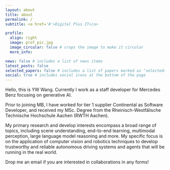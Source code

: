```yaml
---
layout: about
title: about
permalink: /
subtitle: <a href='#'>Digital Plus IT</a>

profile:
  align: right
  image: prof_pic.jpg
  image_circular: false # crops the image to make it circular
  more_info:

news: false # includes a list of news items
latest_posts: false
selected_papers: false # includes a list of papers marked as "selected={true}"
social: true # includes social icons at the bottom of the page
---
```


Hello, this is YW Wang. Currently I work as a staff developer for Mercedes Benz focusing on generative AI.

Prior to joining MB, I have worked for tier 1 supplier Continental as Software Developer, and received my MSc. Degree from the Rheinisch-Westfälische Technische Hochschule Aachen (RWTH Aachen). 

My primary research and develop interests encompass a broad range of topics, including scene understanding, end-to-end learning, multimodal perception, large language model reasoning and more. My specific focus is on the application of computer vision and robotics techniques to develop trustworthy and reliable autonomous driving systems and agents that will be running in the real world.

Drop me an email if you are interested in collaborations in any forms!